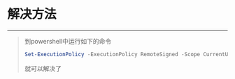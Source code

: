 # 解决方法

<hr />

> 到powershell中运行如下的命令
>
> ```powershell
> Set-ExecutionPolicy -ExecutionPolicy RemoteSigned -Scope CurrentUser
> ```
>
> 就可以解决了